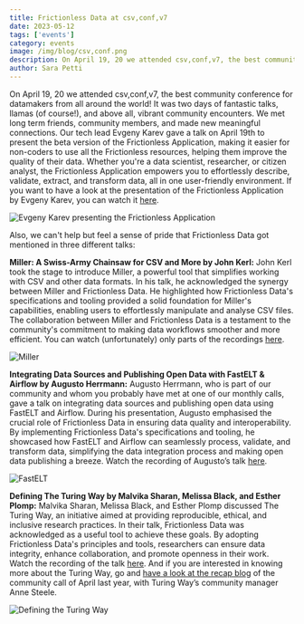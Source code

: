 ```yaml
---
title: Frictionless Data at csv,conf,v7
date: 2023-05-12
tags: ['events']
category: events
image: /img/blog/csv,conf.png
description: On April 19, 20 we attended csv,conf,v7, the best community conference for datamakers from all around the world!
author: Sara Petti
---
```

On April 19, 20 we attended csv,conf,v7, the best community conference for datamakers from all around the world! It was two days of fantastic talks, llamas (of course!), and above all, vibrant community encounters. We met long term friends, community members, and made new meaningful connections. Our tech lead Evgeny Karev gave a talk on April 19th to present the beta version of the Frictionless Application, making it easier for non-coders to use all the Frictionless resources, helping them improve the quality of their data. Whether you're a data scientist, researcher, or citizen analyst, the Frictionless Application empowers you to effortlessly describe, validate, extract, and transform data, all in one user-friendly environment. If you want to have a look at the presentation of the Frictionless Application by Evgeny Karev, you can watch it [here](https://youtu.be/hk1PoedLOY4).  

![Evgeny Karev presenting the Frictionless Application](/IMG_20230627_110531.jpg)

Also, we can't help but feel a sense of pride that Frictionless Data got mentioned in three different talks:

**Miller: A Swiss-Army Chainsaw for CSV and More by John Kerl:**
John Kerl took the stage to introduce Miller, a powerful tool that simplifies working with CSV and other data formats. In his talk, he acknowledged the synergy between Miller and Frictionless Data. He highlighted how Frictionless Data's specifications and tooling provided a solid foundation for Miller's capabilities, enabling users to effortlessly manipulate and analyse CSV files. The collaboration between Miller and Frictionless Data is a testament to the community's commitment to making data workflows smoother and more efficient.
You can watch (unfortunately) only parts of the recordings [here](https://youtu.be/G0_rFYz6rJg).

![Miller](/20230419_145928.jpg)

**Integrating Data Sources and Publishing Open Data with FastELT & Airflow by Augusto Herrmann:**
Augusto Herrmann, who is part of our community and whom you probably have met at one of our monthly calls, gave a talk on integrating data sources and publishing open data using FastELT and Airflow. During his presentation, Augusto emphasised the crucial role of Frictionless Data in ensuring data quality and interoperability. By implementing Frictionless Data's specifications and tooling, he showcased how FastELT and Airflow can seamlessly process, validate, and transform data, simplifying the data integration process and making open data publishing a breeze.
Watch the recording of Augusto’s talk [here](https://youtu.be/u42NrUAui8Y). 

![FastELT](/PXL_20230419_174710396.jpg)

**Defining The Turing Way by Malvika Sharan, Melissa Black, and Esther Plomp:**
Malvika Sharan, Melissa Black, and Esther Plomp discussed The Turing Way, an initiative aimed at providing reproducible, ethical, and inclusive research practices. In their talk, Frictionless Data was acknowledged as a useful tool to achieve these goals. By adopting Frictionless Data's principles and tools, researchers can ensure data integrity, enhance collaboration, and promote openness in their work. 
Watch the recording of the talk [here](https://youtu.be/pT6W0sQJtyY). And if you are interested in knowing more about the Turing Way, go and [have a look at the recap blog](https://frictionlessdata.io/blog/2022/05/05/april-community-call/) of the community call of April last year, with Turing Way’s community manager Anne Steele.

![Defining the Turing Way](/IMG20230420143511.jpg)
